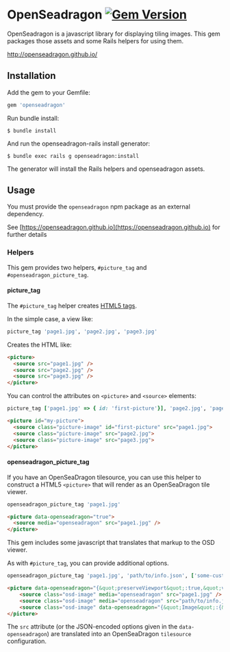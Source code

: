 # OpenSeadragon [![Gem Version](https://badge.fury.io/rb/openseadragon.png)](http://badge.fury.io/rb/openseadragon)

OpenSeadragon is a javascript library for displaying tiling images. This gem packages those assets and some Rails helpers for using them.

http://openseadragon.github.io/

## Installation

Add the gem to your Gemfile:

```ruby
gem 'openseadragon'
```

Run bundle install:

```
$ bundle install
```

And run the openseadragon-rails install generator:

```
$ bundle exec rails g openseadragon:install
```

The generator will install the Rails helpers and openseadragon assets.

## Usage

You must provide the `openseadragon` npm package as an external dependency.

See [https://openseadragon.github.io](https://openseadragon.github.io) for further details


### Helpers
This gem provides two helpers, `#picture_tag` and `#openseadragon_picture_tag`.


#### picture_tag

The `#picture_tag` helper creates [HTML5 <picture> tags](http://www.w3.org/TR/html-picture-element/).

In the simple case, a view like:

```ruby
picture_tag 'page1.jpg', 'page2.jpg', 'page3.jpg'
```

Creates the HTML like:

```html
<picture>
  <source src="page1.jpg" />
  <source src="page2.jpg" />
  <source src="page3.jpg" />
</picture>
```

You can control the attributes on `<picture>` and `<source>` elements:

```ruby
picture_tag ['page1.jpg' => { id: 'first-picture'}], 'page2.jpg', 'page3.jpg', { class: "picture-image" }, { id: 'my-picture'}
```

```html
<picture id="my-picture">
  <source class="picture-image" id="first-picture" src="page1.jpg">
  <source class="picture-image" src="page2.jpg">
  <source class="picture-image" src="page3.jpg">
</picture>
```

#### openseadragon_picture_tag

If you have an OpenSeaDragon tilesource, you can use this helper to construct a HTML5 `<picture>` that will render as an OpenSeaDragon tile viewer.

```ruby
openseadragon_picture_tag 'page1.jpg'
```

```html
<picture data-openseadragon="true">
  <source media="openseadragon" src="page1.jpg" />
</picture>
```

This gem includes some javascript that translates that markup to the OSD viewer.

As with `#picture_tag`, you can provide additional options.

```ruby
openseadragon_picture_tag 'page1.jpg', 'path/to/info.json', ['some-custom-tilesource' => { Image: {  xmlns: "...", Url: '...', Format: 'jpg', Overlap: 2}}], { class: 'osd-image'}, { data: { openseadragon: { preserveViewport: true, visibilityRatio: 1}}}
```

```html
<picture data-openseadragon="{&quot;preserveViewport&quot;:true,&quot;visibilityRatio&quot;:1}">
    <source class="osd-image" media="openseadragon" src="page1.jpg" />
    <source class="osd-image" media="openseadragon" src="path/to/info.json" />
    <source class="osd-image" data-openseadragon="{&quot;Image&quot;:{&quot;xmlns&quot;:&quot;...&quot;,&quot;Url&quot;:&quot;...&quot;,&quot;Format&quot;:&quot;jpg&quot;,&quot;Overlap&quot;:2}}" media="openseadragon" src="some-custom-tilesource" />
</picture>
```

The `src` attribute (or the JSON-encoded options given in the `data-openseadragon`) are translated  into an OpenSeaDragon `tilesource` configuration.

